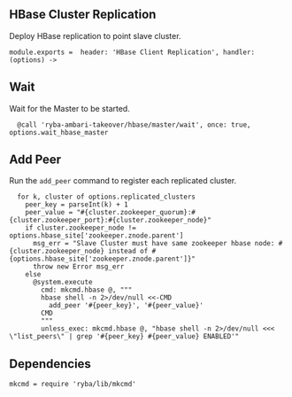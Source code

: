 
## HBase Cluster Replication

Deploy HBase replication to point slave cluster.

    module.exports =  header: 'HBase Client Replication', handler: (options) ->

## Wait

Wait for the Master to be started.

      @call 'ryba-ambari-takeover/hbase/master/wait', once: true, options.wait_hbase_master

## Add Peer

Run the `add_peer` command to register each replicated cluster.

      for k, cluster of options.replicated_clusters
        peer_key = parseInt(k) + 1
        peer_value = "#{cluster.zookeeper_quorum}:#{cluster.zookeeper_port}:#{cluster.zookeeper_node}"
        if cluster.zookeeper_node != options.hbase_site['zookeeper.znode.parent']
          msg_err = "Slave Cluster must have same zookeeper hbase node: #{cluster.zookeeper_node} instead of #{options.hbase_site['zookeeper.znode.parent']}"
          throw new Error msg_err
        else
          @system.execute
            cmd: mkcmd.hbase @, """
            hbase shell -n 2>/dev/null <<-CMD
              add_peer '#{peer_key}', '#{peer_value}'
            CMD
            """
            unless_exec: mkcmd.hbase @, "hbase shell -n 2>/dev/null <<< \"list_peers\" | grep '#{peer_key} #{peer_value} ENABLED'"

## Dependencies

    mkcmd = require 'ryba/lib/mkcmd'

